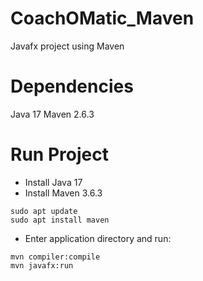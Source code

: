 # CoachOMatic_Maven
Javafx project using Maven

# Dependencies
Java 17
Maven 2.6.3

# Run Project
- Install Java 17 
- Install Maven 3.6.3
```
sudo apt update
sudo apt install maven
```
- Enter application directory and run:   
```
mvn compiler:compile 
mvn javafx:run
```

